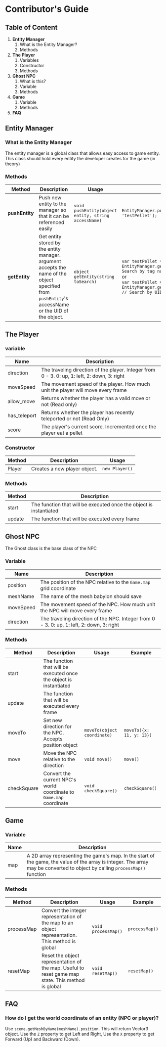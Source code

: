 # Contributor's Guide

## Table of Content
1. **Entity Manager**
    1. What is the Entity Manager?
    1. Methods
1. **The Player**
    1. Variables
    1. Constructor
    1. Methods
1. **Ghost NPC**
    1. What is this?
    1. Variable
    1. Methods
1. **Game**
    1. Variable
    1. Methods
1. **FAQ**

## **Entity Manager**
### What is the Entity Manager
The entity manager is a global class that allows easy access to game entity. This class should hold every entity the developer creates for the game (in theory)
### Methods
Method     | Description | Usage  | Example
-----------|-------------|--------|---------
**pushEntity** | Push new entity to the manager so that it can be referenced easily | `void pushEntity(object entity, string accessName)` | `EntityManager.pushEntity(pellet, 'testPellet');`
**getEntity**  | Get entity stored by the entity manager. argument accepts the name of the object specified from `pushEntity`'s accessName or the UID of the object. | `object getEntity(string toSearch)` | `var testPellet = EntityManager.getEntity('testPellet'); // Search by tag name`<br>or<br>`var testPellet = EntityManager.getEntity(149570738922161); // Search by UID`

## **The Player**
### variable
Name     | Description  
---------|-------------
direction  | The traveling direction of the player. Integer from 0 - 3. 0: up, 1: left, 2: down, 3: right
moveSpeed | The movement speed of the player. How much unit the player will move every frame
allow_move | Returns whether the player has a valid move or not (Read only)
has_teleport | Returns whether the player has recently teleported or not (Read Only)
score | The player's current score. Incremented once the player eat a pellet

### Constructor
Method     | Description | Usage
-----------|-------------|-------
Player | Creates a new player object. | `new Player()`

### Methods
Method     | Description
-----------|------------
start | The function that will be executed once the object is instantiated
update | The function that will be executed every frame

## **Ghost NPC**
The Ghost class is the base class of the NPC
### Variable
Name     | Description
-----------|------------
position | The position of the NPC relative to the `Game.map` grid coordinate
meshName | The name of the mesh babylon should save
moveSpeed | The movement speed of the NPC. How much unit the NPC will move every frame
direction | The traveling direction of the NPC. Integer from 0 - 3. 0: up, 1: left, 2: down, 3: right

### Methods
Method     | Description | Usage | Example
-----------|-------------|-------|---------
start | The function that will be executed once the object is instantiated | |
update | The function that will be executed every frame | |
moveTo | Set new direction for the NPC. Accepts position object | `moveTo(object coordinate)` | `moveTo({x: 11, y: 13})`
move | Move the NPC relative to the direction | `void move()` | `move()`
checkSquare | Convert the current NPC's world coordinate to `Game.map` coordinate | `void checkSquare()` | `checkSquare()`

## **Game**
### Variable
Name     | Description
---------|------------
map | A 2D array representing the game's map. In the start of the game, the value of the array is integer. The array may be converted to object by calling `processMap()` function
### Methods
Method     | Description | Usage | Example
-----------|-------------|-------|---------
processMap | Convert the integer representation of the map to an object representation. This method is global | `void processMap()` | `processMap()`
resetMap | Reset the object representation of the map. Useful to reset game map state. This method is global | `void resetMap()` | `resetMap()`

## **FAQ**
### How do I get the world coordinate of an entity (NPC or player)?
Use `scene.getMeshByName(meshName).position`. This will return Vector3 object. Use the `Z` property to get Left and Right, Use the `X` property to get Forward (Up) and Backward (Down).
